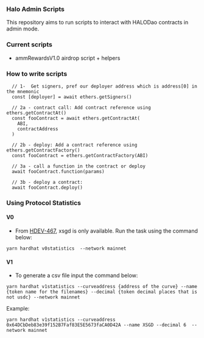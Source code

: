 ### Halo Admin Scripts

This repository aims to run scripts to interact with HALODao contracts in admin mode.

### Current scripts

- ammRewardsV1.0 airdrop script + helpers

### How to write scripts

```
  // 1-  Get signers, pref our deployer address which is address[0] in the mnemonic
  const [deployer] = await ethers.getSigners()

  // 2a - contract call: Add contract reference using ethers.getContractAt()
  const fooContract = await ethers.getContractAt(
    ABI,
    contractAddress
  )

  // 2b - deploy: Add a contract reference using ethers.getContractFactory()
  const fooContract = ethers.getContractFactory(ABI)

  // 3a - call a function in the contract or deploy
  await fooContract.function(params)

  // 3b - deploy a contract:
  await fooContract.deploy()

```

### Using Protocol Statistics

#### V0

- From [HDEV-467](https://halodao.atlassian.net/browse/HDEV-467), xsgd is only available. Run the task using the command below:

```
yarn hardhat v0statistics  --network mainnet
```

#### V1

- To generate a csv file input the command below:

```
yarn hardhat v1statistics --curveaddress {address of the curve} --name {token name for the filenames} --decimal {token decimal places that is not usdc} --network mainnet
```

Example:

```
yarn hardhat v1statistics --curveaddress 0x64DCbDeb83e39f152B7Faf83E5E5673faCA0D42A --name XSGD --decimal 6  --network mainnet
```
